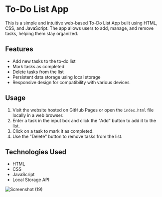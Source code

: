 # To-Do List App

This is a simple and intuitive web-based To-Do List App built using HTML, CSS, and JavaScript. The app allows users to add, manage, and remove tasks, helping them stay organized.

## Features
- Add new tasks to the to-do list
- Mark tasks as completed
- Delete tasks from the list
- Persistent data storage using local storage
- Responsive design for compatibility with various devices

## Usage
1. Visit the website hosted on GitHub Pages or open the `index.html` file locally in a web browser.
2. Enter a task in the input box and click the "Add" button to add it to the list.
3. Click on a task to mark it as completed.
4. Use the "Delete" button to remove tasks from the list.

## Technologies Used
- HTML
- CSS
- JavaScript
- Local Storage API

![Screenshot (19)](https://github.com/user-attachments/assets/4d16a872-3726-4df5-9a6e-e445ef86e176)


